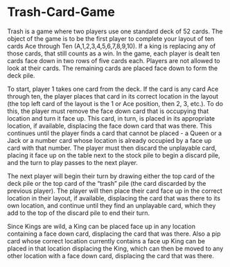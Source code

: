 # Trash-Card-Game
Trash is a game where two players use one standard deck of 52 cards. The object of the game is to be the first player to complete your layout of ten cards Ace through Ten (A,1,2,3,4,5,6,7,8,9,10). If a king is replacing any of those cards, that still counts as a win. In the game, each player is dealt ten cards face down in two rows of five cards each. Players are not allowed to look at their cards. The remaining cards are placed face down to form the deck pile. 

To start, player 1 takes one card from the deck.  If the card is any card Ace through ten, the player places that card in its correct location in the layout (the top left card of the layout is the 1 or Ace position, then 2, 3, etc.).  To do this, the player must remove the face down card that is occupying that location and turn it face up. This card, in turn, is placed in its appropriate location, if available, displacing the face down card that was there. This continues until the player finds a card that cannot be placed - a Queen or a Jack or a number card whose location is already occupied by a face up card with that number. The player must then discard the unplayable card, placing it face up on the table next to the stock pile to begin a discard pile, and the turn to play passes to the next player.

The next player will begin their turn by drawing either the top card of the deck pile or the top card of the “trash” pile (the card discarded by the previous player). The player will then place their card face up in the correct location in their layout, if available, displacing the card that was there to its own location, and continue until they find an unplayable card, which they add to the top of the discard pile to end their turn.

Since Kings are wild, a King can be placed face up in any location containing a face down card, displacing the card that was there. Also a pip card whose correct location currently contains a face up King can be placed in that location displacing the King, which can then be moved to any other location with a face down card, displacing the card that was there.
